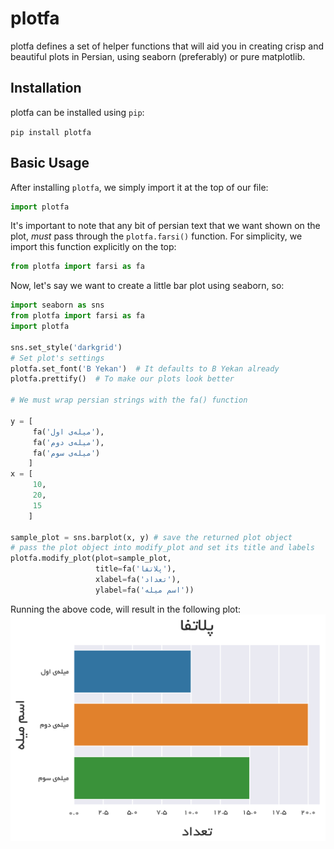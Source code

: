 # plotfa
plotfa defines a set of helper functions that will aid you in creating crisp and beautiful plots in Persian, using seaborn (preferably) or pure matplotlib.

## Installation
plotfa can be installed using `pip`:

`pip install plotfa`

## Basic Usage
After installing `plotfa`, we simply import it at the top of our file:

```python
import plotfa
```

It's important to note that any bit of persian text
that we want shown on the plot, *must* pass through the `plotfa.farsi()` function. For simplicity, we import this function explicitly on the top:

```python
from plotfa import farsi as fa
```

Now, let's say we want to create a little bar plot using seaborn, so:
```python
import seaborn as sns
from plotfa import farsi as fa
import plotfa

sns.set_style('darkgrid')
# Set plot's settings
plotfa.set_font('B Yekan')  # It defaults to B Yekan already
plotfa.prettify()  # To make our plots look better

# We must wrap persian strings with the fa() function

y = [       
     fa('میله‌ی اول'),
     fa('میله‌ی دوم'),
     fa('میله‌ی سوم')
    ]
x = [
     10,
     20,
     15
    ]

sample_plot = sns.barplot(x, y) # save the returned plot object
# pass the plot object into modify_plot and set its title and labels
plotfa.modify_plot(plot=sample_plot,
                   title=fa('پلاتفا'),
                   xlabel=fa('تعداد'),
                   ylabel=fa('اسم میله'))
```
Running the above code, will result in the following plot:
![result of our basic usage](docs/img/basic-usage-plot.svg)


